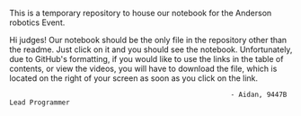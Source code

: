 This is a temporary repository to house our notebook for the Anderson robotics Event.

Hi judges! Our notebook should be the only file in the repository other than the readme. Just click on it and you should see the notebook. Unfortunately, due to GitHub's formatting, if you would like to use the links in the table of contents, or view the videos, you will have to download the file, which is located on the right of your screen as soon as you click on the link. 
                                                           
                                                           - Aidan, 9447B Lead Programmer
